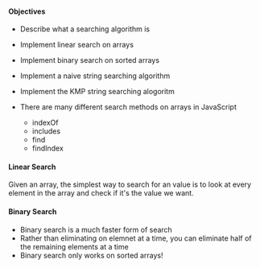 #### Objectives

- Describe what a searching algorithm is
- Implement linear search on arrays
- Implement binary search on sorted arrays
- Implement a naive string searching algorithm
- Implement the KMP string searching alogoritm


- There are many different search methods on arrays in JavaScript
  - indexOf
  - includes
  - find
  - findIndex


#### Linear Search
Given an array, the simplest way to search for an value is to look at every element in the array and check if it's the value we want.

#### Binary Search
- Binary search is a much faster form of search
- Rather than eliminating on elemnet at a time, you can eliminate half of the remaining elements at a time
- Binary search only works on sorted arrays!


